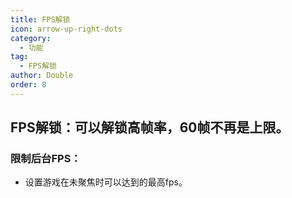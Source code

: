 ```yaml
---
title: FPS解锁
icon: arrow-up-right-dots
category:
  - 功能
tag:
  - FPS解锁
author: Double
order: 8
---
```


## FPS解锁：可以解锁高帧率，60帧不再是上限。
### 限制后台FPS：
- 设置游戏在未聚焦时可以达到的最高fps。
